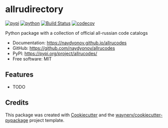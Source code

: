 # allrudirectory


[![pypi](https://img.shields.io/pypi/v/allrucodes.svg)](https://pypi.org/project/allrucodes/)
[![python](https://img.shields.io/pypi/pyversions/allrucodes.svg)](https://pypi.org/project/allrucodes/)
[![Build Status](https://github.com/naydyonov/allrucodes/actions/workflows/dev.yml/badge.svg)](https://github.com/naydyonov/allrucodes/actions/workflows/dev.yml)
[![codecov](https://codecov.io/gh/naydyonov/allrucodes/branch/main/graphs/badge.svg)](https://codecov.io/github/naydyonov/allrucodes)



Python package with a collection of official all-russian code catalogs


* Documentation: <https://naydyonov.github.io/allrucodes>
* GitHub: <https://github.com/naydyonov/allrucodes>
* PyPI: <https://pypi.org/project/allrucodes/>
* Free software: MIT


## Features

* TODO

## Credits

This package was created with [Cookiecutter](https://github.com/audreyr/cookiecutter) and the [waynerv/cookiecutter-pypackage](https://github.com/waynerv/cookiecutter-pypackage) project template.

